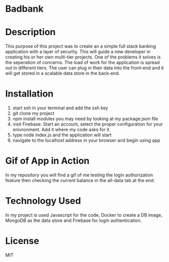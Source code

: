 # Badbank
# Description
This purpose of this project was to create an a simple full stack banking application with a layer of security. This will guide a new developer in creating his or her own multi-tier projects. One of the problems it solves is the seperation of concerns. The load of work for the application is spread out in different tiers. The user can plug in their data into the front-end and it will get stored in a scalable data store in the back-end. 
# Installation 
1. start ssh in your terminal and add the ssh key
2. git clone my project
3. npm install modules you may need by looking at my package.json file
4. visit Firebase. Start an account, select the proper configuration for your enivronment. Add it where my code asks for it. 
5. type node index.js and the application will start
6. navigate to the localhost address in your browser and begin using app
# Gif of App in Action
In my repository you will find a gif of me testing the login authorization feature then checking the current balance in the all-data tab at the end.
# Technology Used
In my project is used Javascript for the code, Docker to create a DB image, MongoDB as the data store and Firebase for login auhtentication.
# License
MIT


